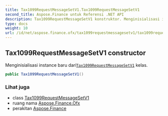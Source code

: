 ```yaml
---
title: Tax1099RequestMessageSetV1.Tax1099RequestMessageSetV1
second_title: Aspose.Finance untuk Referensi .NET API
description: Tax1099RequestMessageSetV1 konstruktor. Menginisialisasi instance baru dariTax1099RequestMessageSetV1 kelas.
type: docs
weight: 10
url: /id/net/aspose.finance.ofx/tax1099requestmessagesetv1/tax1099requestmessagesetv1/
---
```

## Tax1099RequestMessageSetV1 constructor

Menginisialisasi instance baru dari[`Tax1099RequestMessageSetV1`](../) kelas.

```csharp
public Tax1099RequestMessageSetV1()
```

### Lihat juga

* class [Tax1099RequestMessageSetV1](../)
* ruang nama [Aspose.Finance.Ofx](../../tax1099requestmessagesetv1/)
* perakitan [Aspose.Finance](../../../)


